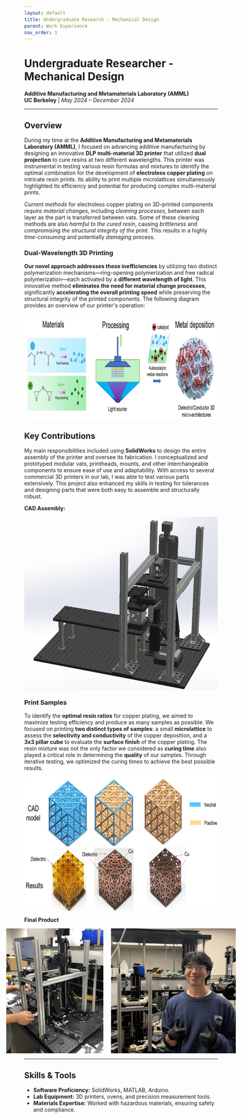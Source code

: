 ```yaml
---
layout: default
title: Undergraduate Research - Mechanical Design
parent: Work Experience
nav_order: 1
---
```


# Undergraduate Researcher - Mechanical Design
**Additive Manufacturing and Metamaterials Laboratory (AMML)**  
**UC Berkeley** | *May 2024 – December 2024*

---

## Overview  
During my time at the **Additive Manufacturing and Metamaterials Laboratory (AMML)**, I focused on advancing additive manufacturing by designing an innovative **DLP multi-material 3D printer** that utilized **dual projection** to cure resins at two different wavelengths. This printer was instrumental in testing various resin formulas and mixtures to identify the optimal combination for the development of **electroless copper plating** on intricate resin prints. Its ability to print multiple microlattices simultaneously highlighted its efficiency and potential for producing complex multi-material prints. 

*Current methods* for electroless copper plating on 3D-printed components *require material changes*, including *cleaning processes*, between each layer as the part is transferred between vats. Some of these cleaning methods are also *harmful to the cured resin*, causing *brittleness* and *compromising the structural integrity of the print*. This results in a highly *time-consuming* and potentially *damaging* process. 

### Dual-Wavelength 3D Printing
**Our novel approach addresses these inefficiencies** by utilizing two distinct polymerization mechanisms—ring-opening polymerization and free radical polymerization—each activated by a **different wavelength of light**. This innovative method **eliminates the need for material change processes**, significantly **accelerating the overall printing speed** while preserving the structural integrity of the printed components. The following diagram provides an overview of our printer's operation:

<div style="display: flex; justify-content: center; gap: 20px;">
  <img src="assets/dlp_process.png" alt="Laptop stand closed CAD" style="height: 275px; width: auto;">
</div>

## Key Contributions  
My main responsibilities included using **SolidWorks** to design the entire assembly of the printer and oversee its fabrication. I conceptualized and prototyped modular vats, printheads, mounts, and other interchangeable components to ensure ease of use and adaptability. With access to several commercial 3D printers in our lab, I was able to test various parts extensively. This project also enhanced my skills in testing for tolerances and designing parts that were both easy to assemble and structurally robust. 

**CAD Assembly:** 

<div style="display: flex; justify-content: center; gap: 20px;">
  <img src="assets/dualwavelengthCAD.png" alt="Laptop stand closed CAD" style="height: 450px; width: auto;">
</div> 

### Print Samples

To identify the **optimal resin ratios** for copper plating, we aimed to maximize testing efficiency and produce as many samples as possible. We focused on printing **two distinct types of samples**: a small **microlattice** to assess the **selectivity and conductivity** of the copper deposition, and a **3x3 pillar cube** to evaluate the **surface finish** of the copper plating. The resin mixture was not the only factor we considered as **curing time** also played a critical role in determining the **quality** of our samples. Through iterative testing, we optimized the curing times to achieve the best possible results.   

<div style="display: flex; justify-content: center; gap: 20px;">
  <img src="assets/microlattices.png" alt="Laptop stand closed CAD" style="height: 350px; width: auto;">
</div>

**Final Product**
<div style="display: flex; justify-content: center; gap: 20px;">
  <img src="assets/dualprinterirl.jpg" alt="Laptop stand closed CAD" style="height: 325px; width: auto;">
  <img src="assets/meprinter.jpg" alt="Laptop stand open CAD" style="height: 325px; width: auto;">
</div>

---

## Skills & Tools  
- **Software Proficiency:** SolidWorks, MATLAB, Arduino.  
- **Lab Equipment:** 3D printers, ovens, and precision measurement tools.  
- **Materials Expertise:** Worked with hazardous materials, ensuring safety and compliance.  

